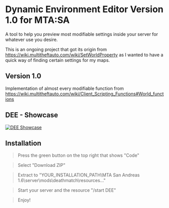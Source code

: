 # Dynamic Environment Editor Version 1.0 for MTA:SA
A tool to help you preview most modifiable settings inside your server for whatever use you desire.

This is an ongoing project that got its origin from https://wiki.multitheftauto.com/wiki/SetWorldProperty as I wanted to have a quick way of finding certain settings for my maps.
## Version 1.0
Implementation of almost every modifiable function from https://wiki.multitheftauto.com/wiki/Client_Scripting_Functions#World_functions

## DEE - Showcase

[![DEE Showcase](http://img.youtube.com/vi/IgQYAogL9jc/0.jpg)](http://www.youtube.com/watch?v=IgQYAogL9jc "Video Title")

## Installation
> Press the green button on the top right that shows "Code"

> Select "Download ZIP"

> Extract to "YOUR_INSTALLATION_PATH\MTA San Andreas 1.6\server\mods\deathmatch\resources..."

> Start your server and the resource "/start DEE"

> Enjoy!
